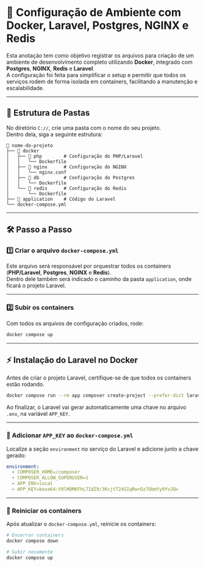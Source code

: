 # 🚀 Configuração de Ambiente com Docker, Laravel, Postgres, NGINX e Redis

Esta anotação tem como objetivo registrar os arquivos para criação de um ambiente de desenvolvimento completo utilizando **Docker**, integrado com **Postgres**, **NGINX**, **Redis** e **Laravel**.  
A configuração foi feita para simplificar o setup e permitir que todos os serviços rodem de forma isolada em containers, facilitando a manutenção e escalabilidade.

---

## 📂 Estrutura de Pastas

No diretório `C://`, crie uma pasta com o nome do seu projeto.  
Dentro dela, siga a seguinte estrutura:

```
📂 nome-do-projeto
├── 📂 docker
│   ├── 📂 php        # Configuração do PHP/Laravel
│   │   └── Dockerfile
│   ├── 📂 nginx      # Configuração do NGINX
│   │   └── nginx.conf
│   ├── 📂 db         # Configuração do Postgres
│   │   └── Dockerfile
│   └── 📂 redis      # Configuração do Redis
│       └── Dockerfile
├── 📂 application    # Código do Laravel
└── docker-compose.yml
```

---

## 🛠 Passo a Passo

### 1️⃣ Criar o arquivo `docker-compose.yml`
Este arquivo será responsável por orquestrar todos os containers (**PHP/Laravel**, **Postgres**, **NGINX** e **Redis**).  
Dentro dele também será indicado o caminho da pasta `application`, onde ficará o projeto Laravel.

---

### 2️⃣ Subir os containers
Com todos os arquivos de configuração criados, rode:

```bash
docker compose up
```

---

## ⚡ Instalação do Laravel no Docker

Antes de criar o projeto Laravel, certifique-se de que todos os containers estão rodando.

```bash
docker compose run --rm app composer create-project --prefer-dist laravel/laravel application
```

Ao finalizar, o Laravel vai gerar automaticamente uma chave no arquivo `.env`, na variável `APP_KEY`.

---

### 🔑 Adicionar `APP_KEY` ao `docker-compose.yml`

Localize a seção `environment` no serviço do Laravel e adicione junto a chave gerado:

```yaml
environment:
  - COMPOSER_HOME=/composer
  - COMPOSER_ALLOW_SUPERUSER=1
  - APP_ENV=local
  - APP_KEY=base64:V9lMOMKFhL7IdZ9/3KcjtT24SIqRw+Oz7ObmYy9YvJQ=
```

---

### 🔄 Reiniciar os containers

Após atualizar o `docker-compose.yml`, reinicie os containers:

```bash
# Encerrar containers
docker compose down

# Subir novamente
docker compose up
```
